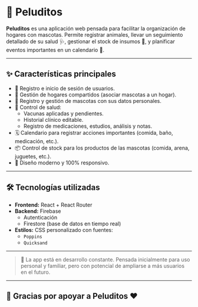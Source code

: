 # 🐾 Peluditos

**Peluditos** es una aplicación web pensada para facilitar la organización de hogares con mascotas. Permite registrar animales, llevar un seguimiento detallado de su salud 🩺, gestionar el stock de insumos 🧴, y planificar eventos importantes en un calendario 📅.

---

## ✨ Características principales

- 🔐 Registro e inicio de sesión de usuarios.
- 🏡 Gestión de hogares compartidos (asociar mascotas a un hogar).
- 🐶 Registro y gestión de mascotas con sus datos personales.
- 🧬 Control de salud:
  - Vacunas aplicadas y pendientes.
  - Historial clínico editable.
  - Registro de medicaciones, estudios, análisis y notas.
- 🗓️ Calendario para registrar acciones importantes (comida, baño, medicación, etc.).
- 📦 Control de stock para los productos de las mascotas (comida, arena, juguetes, etc.).
- 📱 Diseño moderno y 100% responsivo.

---

## 🛠️ Tecnologías utilizadas

- **Frontend:** React + React Router
- **Backend:** Firebase
  - Autenticación
  - Firestore (base de datos en tiempo real)
- **Estilos:** CSS personalizado con fuentes:
  - `Poppins`
  - `Quicksand`

---

> 🚧 La app está en desarrollo constante. Pensada inicialmente para uso personal y familiar, pero con potencial de ampliarse a más usuarios en el futuro.

---

## 🐾 Gracias por apoyar a Peluditos ❤️